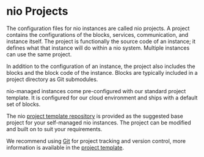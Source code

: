 # nio Projects

The configuration files for nio instances are called nio projects. A project contains the configurations of the blocks, services, communication, and instance itself. The project is functionally the source code of an instance; it defines what that instance will do within a nio system. Multiple instances can use the same project.

In addition to the configuration of an instance, the project also includes the blocks and the block code of the instance. Blocks are typically included in a project directory as Git submodules.

nio-managed instances come pre-configured with our standard project template. It is configured for our cloud environment and ships with a default set of blocks.

The nio [project template repository](https://github.com/niolabs/project_template) is provided as the suggested base project for your self-managed nio instances. The project can be modified and built on to suit your requirements.

We recommend using [Git](https://git-scm.com/) for project tracking and version control, more information is available in the [project template](https://github.com/niolabs/project_template).
